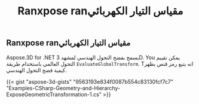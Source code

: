 ﻿---
title: Ranxpose ranمقياس التيار الكهربائي
type: docs
weight: 80
url: /ar/net/expose-geometric-transformation/
description: Aspose.3D for .NET يسمح بفضح التحول الهندسي لمشهد 3D. You يمكن تقييم التحول العالمي باستخدام valuvaluateGlobalTطريقة ransform.
---
## **Ranxpose ranمقياس التيار الكهربائي**
Aspose.3D for .NET يسمح بفضح التحول الهندسي لمشهد 3D. You يمكن تقييم التحول العالمي باستخدام طريقة `EvaluateGlobalTransform`. Tانه يتبع رمز قنص يظهر كيفية فضح التحول الهندسي.

{{< gist "aspose-3d-gists" "9563193e834f0087b554c83130fcf7c7" "Examples-CSharp-Geometry-and-Hierarchy-ExposeGeometricTransformation-1.cs" >}}
